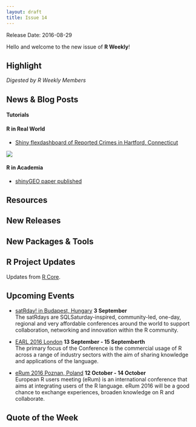 ```yaml
---
layout: draft
title: Issue 14
---
```


Release Date: 2016-08-29

Hello and welcome to the new issue of **R Weekly**!

## Highlight

*Digested by R Weekly Members*



## News & Blog Posts

#### Tutorials



#### R in Real World

+ [Shiny flexdashboard of Reported Crimes in Hartford, Connecticut](https://jasminedumas.shinyapps.io/hartford-crime/)

![](https://pbs.twimg.com/media/CqfWC7fWAAA5s9_.jpg:large)




#### R in Academia

+ [shinyGEO paper published](http://bioinformatics.oxfordjournals.org/content/early/2016/08/20/bioinformatics.btw519)


## Resources



## New Releases



## New Packages & Tools



## R Project Updates

Updates from [R Core](http://developer.r-project.org/blosxom.cgi/R-devel/NEWS).

## Upcoming Events

+ [satRday! in Budapest, Hungary](http://budapest.satrdays.org/#cfp) **3 September**<br>
The satRdays are SQLSaturday-inspired, community-led, one-day, regional and very affordable conferences around the world to support collaboration, networking and innovation within the R community.<br>


+ [EARL 2016 London](https://earlconf.com/)  **13 September - 15 Septemberth** <br>
The primary focus of the Conference is the commercial usage of R across a range of industry sectors with the aim of sharing knowledge and applications of the language.<br /> 

+ [eRum 2016 Poznan, Poland](http://erum.ue.poznan.pl/)  **12 October - 14 October** <br>
European R users meeting (eRum) is an international conference that aims at integrating users of the R language. eRum 2016 will be a good chance to exchange experiences, broaden knowledge on R and collaborate. <br /> 

## Quote of the Week



<p><small id="page_view">&nbsp;</small></p>
